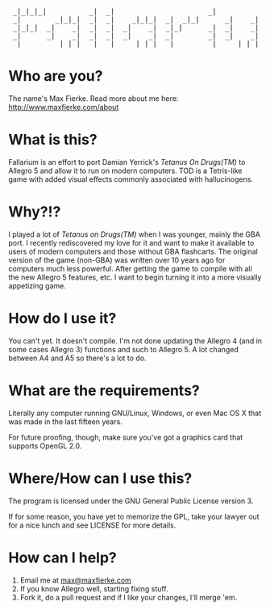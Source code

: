 <pre>
 _|_|_|_|          _|  _|                      _|                            
 _|        _|_|_|  _|  _|    _|_|_|  _|  _|_|      _|    _|  _|_|_|  _|_|    
 _|_|_|  _|    _|  _|  _|  _|    _|  _|_|      _|  _|    _|  _|    _|    _|  
 _|      _|    _|  _|  _|  _|    _|  _|        _|  _|    _|  _|    _|    _|  
 _|        _|_|_|  _|  _|    _|_|_|  _|        _|    _|_|_|  _|    _|    _|
</pre>

Who are you?
================================================================================
The name's Max Fierke. Read more about me here: http://www.maxfierke.com/about
	
What is this?
================================================================================
Fallarium is an effort to port Damian Yerrick's *Tetanus On Drugs(TM)* to
Allegro 5 and allow it to run on modern computers. TOD is a Tetris-like game
with added visual effects commonly associated with hallucinogens.

Why?!?
================================================================================
I played a lot of *Tetanus on Drugs(TM)* when I was younger, mainly the GBA
port. I recently rediscovered my love for it and want to make it available
to users of modern computers and those without GBA flashcarts. The original
version of the game (non-GBA) was written over 10 years ago for computers
much less powerful. After getting the game to compile with all the new
Allegro 5 features, etc. I want to begin turning it into a more visually
appetizing game.

How do I use it?
================================================================================
You can't yet. It doesn't compile. I'm not done updating the Allegro 4 (and in
some cases Allegro 3) functions and such to Allegro 5. A lot changed between A4
and A5 so there's a lot to do.
    
    
What are the requirements?
================================================================================
Literally any computer running GNU/Linux, Windows, or even Mac OS X that was
made in the last fifteen years. 

For future proofing, though, make sure you've got a graphics card that supports
OpenGL 2.0.

Where/How can I use this?
================================================================================
The program is licensed under the GNU General Public License version 3.

If for some reason, you have yet to memorize the GPL, take your lawyer out for a
nice lunch and see LICENSE for more details.

How can I help?
================================================================================
1.	Email me at max@maxfierke.com
2.	If you know Allegro well, starting fixing stuff.
3.	Fork it, do a pull request and if I like your changes, I'll merge 'em.
